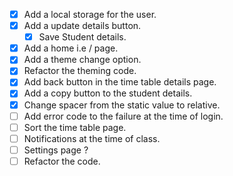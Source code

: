 - [x] Add a local storage for the user.
- [x] Add a update details button.
  - [x] Save Student details.
- [x] Add a home i.e / page.
- [x] Add a theme change option.
- [x] Refactor the theming code.
- [x] Add back button in the time table details page.
- [x] Add a copy button to the student details.
- [x] Change spacer from the static value to relative.
- [ ] Add error code to the failure at the time of  login.
- [ ] Sort the time table page.
- [ ] Notifications at the time of class.
- [ ] Settings page ?
- [ ] Refactor the code.
